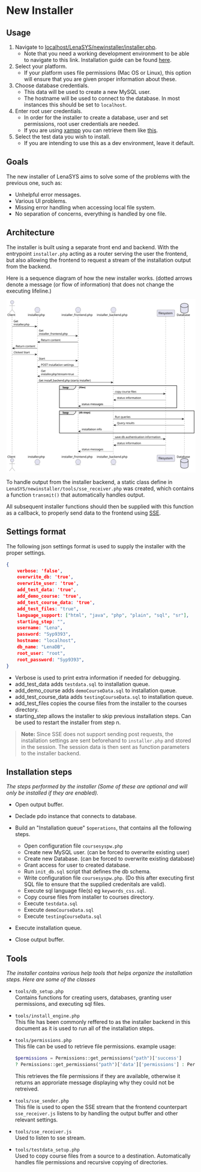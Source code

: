 # New Installer

## Usage
1. Navigate to [localhost/LenaSYS/newinstaller/installer.php](http://localhost/LenaSYS/newinstaller/installer.php).
    - Note that you need a working development environment to be able to navigate to this link. Installation guide can be found [here]().
2. Select your platform.
    - If your platform uses file permissions (Mac OS or Linux), this option will ensure that you are given proper information about these.
3. Choose database credentials.
    - This data will be used to create a new MySQL user.
    - The hostname will be used to connect to the database. In most instances this should be set to `localhost`.
4. Enter root user credentials.
    - In order for the installer to create a database, user and set permissions, root user credentials are needed. 
    - If you are using [xampp](https://www.apachefriends.org/) you can retrieve them like [this](https://community.apachefriends.org/f/viewtopic.php?t=72519).
5. Select the test data you wish to install.
    - If you are intending to use this as a dev environment, leave it default. 

## Goals

The new installer of LenaSYS aims to solve some of the problems with the previous one, such as:

- Unhelpful error messages.
- Various UI problems.
- Missing error handling when accessing local file system.
- No separation of concerns, everything is handled by one file.

## Architecture
The installer is built using a separate front end and backend. With the entrypoint `installer.php` acting as a router serving the user the frontend, but also allowing the frontend to request a stream of the installation output from the backend. 

Here is a sequence diagram of how the new installer works. (dotted arrows denote a message (or flow of information) that does not change the executing lifeline.)

![sequence diagram](installer_sequence_diagram.svg)

To handle output from the installer backend, a static class define in `LenaSYS/newinstaller/tools/sse_receiver.php` was created, which contains a function `transmit()` that automatically handles output.

All subsequent installer functions should then be supplied with this function as a callback, to properly send data to the frontend using [SSE](https://developer.mozilla.org/en-US/docs/Web/API/Server-sent_events/Using_server-sent_events).

## Settings format
The following json settings format is used to supply the installer with the proper settings. 
```json
{
    verbose: 'false',
    overwrite_db: 'true', 
    overwrite_user: 'true',
    add_test_data: 'true',
    add_demo_course: 'true',
    add_test_course_data: 'true',
    add_test_files: "true", 
    language_support: ["html", "java", "php", "plain", "sql", "sr"],
    starting_step: "",
    username: "Lena",
    password: "Syp9393",
    hostname: "localhost",
    db_name: "LenaDB",
    root_user: "root",
    root_password: "Syp9393",
}
```

- Verbose is used to print extra information if needed for debugging.
- add_test_data adds `testdata.sql` to installation queue.
- add_demo_course adds `demoCourseData.sql` to installation queue.
- add_test_course_data adds `testingCourseData.sql` to installation queue.
- add_test_files copies the course files from the installer to the courses directory.
- starting_step allows the installer to skip previous installation steps. Can be used to restart the installer from step n.

> **Note:** Since SSE does not support sending post requests, the installation settings are sent beforehand to `installer.php` and stored in the session. The session data is then sent as function parameters to the installer backend. 

## Installation steps
*The steps performed by the installer (Some of these are optional and will only be installed if they are enabled).*
- Open output buffer.
- Declade pdo instance that connects to database.
- Build an "Installation queue" `$operations`, that contains all the following steps. 
    - Open configuration file `coursesyspw.php`
    - Create new MySQL user. (can be forced to overwrite existing user)
    - Create new Database. (can be forced to overwrite existing database)
    - Grant access for user to created database.
    - Run `init_db.sql` script that defines the db schema.
    - Write configuration file `coursesyspw.php`. (Do this after executing first SQL file to ensure that the supplied credenitals are valid).
    - Execute sql language file(s) eg `keywords_css.sql`.
    - Copy course files from installer to courses directory.
    - Execute `testdata.sql`
    - Execute `demoCourseData.sql`
    - Execute `testingCourseData.sql`

- Execute installation queue.
- Close output buffer.

## Tools
*The installer contains various help tools that helps organize the installation steps. Here are some of the classes*
- `tools/db_setup.php`
    <br> Contains functions for creating users, databases, granting user permissions, and executing sql files. 
    
- `tools/install_engine.php`
    <br> This file has been commonly reffered to as the installer backend in this document as it is used to run all of the installation steps. 

- `tools/permissions.php`
    <br> This file can be used to retrieve file permissions. example usage:
    ```php
    $permissions = Permissions::get_permissions("path")['success'] 
    ? Permissions::get_permissions("path")['data']['permissions'] : Permissions::get_permissions("path")['message'];
    ```
    This retrieves the file permissions if they are available, otherwise it returns an approriate message displaying why they could not be retreived.

- `tools/sse_sender.php`
    <br> This file is used to open the SSE stream that the frontend counterpart `sse_receiver.js` listens to by handling the output buffer and other relevant settings. 

- `tools/sse_receiver.js`
    <br> Used to listen to sse stream.

- `tools/testdata_setup.php`
    <br> Used to copy course files from a source to a destination. Automatically handles file permissions and recursive copying of directories.